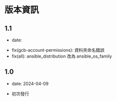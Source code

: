 # 版本資訊

## 1.1

* date: 
- fix(gcb-account-permissions): 資料夾命名錯誤
- fix(all): ansible_distribution 改為 ansible_os_family

## 1.0

* date: 2024-04-09
- 初次發行